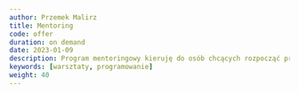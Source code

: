 ```yaml
---
author: Przemek Malirz
title: Mentoring
code: offer
duration: on demand
date: 2023-01-09
description: Program mentoringowy kieruję do osób chcących rozpocząć przygodę z IT oraz osób stawiających pierwsze kroki w zawodzie. 
keywords: [warsztaty, programowanie]
weight: 40
---
```

